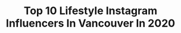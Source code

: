 ---
title: Top 10 Lifestyle Instagram Influencers In Vancouver In 2020
description: >-
  Find top lifestyle Instagram influencers in Vancouver in 2020. Most popular hashtags: #ad #gucci #explorecanada #vancouver.
platform: Instagram
profiles:
  - username: "eyeroam"
    fullname: >-
      Sterling Lorence
    location: "Canada"
    followers: 25749
    engagement: 614
    commentsToLikes: 0.014948
    id: ck0tt3olf10pz0i19hk925e8i
    verified: false
    hashtags: "#whistlewhileyouwork, #vancouverphotographer, #longlivekelly, #frewfarm"
  - username: "iife_i"
    fullname: >-
      𝕀𝔽𝔼 𝕀ℝ𝔸ℕ𝕃𝕆𝕐𝔼
    location: "Canada"
    followers: 30525
    engagement: 430
    commentsToLikes: 0.051596
    id: ck55ja936wlss0i11re5zx7ea
    verified: false
    hashtags: "#stayhomestaysafe, #absolutelynofilter, #noeditsneeded, #pinterest"
  - username: "wong.jpg"
    fullname: >-
      Michelle
    location: "Canada"
    followers: 27609
    engagement: 122
    commentsToLikes: 0.046881
    id: ck138ado3fa5n0i19m5gbbukv
    verified: false
    hashtags: "#sponsored, #eachforequal, #iwd2020, #wfh"
  - username: "itsbigben"
    fullname: >-
      Benjamin Prescott
    location: "Canada"
    followers: 402863
    engagement: 304
    commentsToLikes: 0.016667
    id: ck0tvpilrcabk0i19v1younls
    verified: false
    hashtags: "#inversion, #earthfocus, #jaspernp, #moodygrams"
  - username: "lifeisbetterathome"
    fullname: >-
      Judy Dill
    location: "Canada"
    followers: 30264
    engagement: 84
    commentsToLikes: 0.110985
    id: ck6twb2j8qzys0j71kt49btll
    verified: false
    hashtags: "#tablesetting, #springdesserts, #brunchideas, #vacaynails"
  - username: "royalpharaohlifestyle"
    fullname: >-
      Royal Pharaoh | Urban Fashion
    location: "Canada"
    followers: 20066
    engagement: 904
    commentsToLikes: 0.061026
    id: ck14ktuqlrakx0i19jnj79wzr
    verified: false
    hashtags: "#parismodel, #loyaltyoverroyalty, #losangelesmodel, #moetchampagne"
  - username: "derekjacobkesseler"
    fullname: >-
      Derek Jacob Kesseler
    location: "Canada"
    followers: 22097
    engagement: 289
    commentsToLikes: 0.088348
    id: ck5zrhir5wla00i14r70e7vho
    verified: true
    hashtags: "#ootd, #stayhome, #quarantine, #covid"
  - username: "winnspiration"
    fullname: >-
      Winnie 〰️
    location: "Canada"
    followers: 41026
    engagement: 165
    commentsToLikes: 0.029696
    id: ck0u7we575wk90i19jj9lkasq
    verified: false
    hashtags: "#ad, #sweatandtonicchallenge, #strongersweden, #sweatandtonicchallenge"
  - username: "emmaleger"
    fullname: >-
      Emma Rose
    location: "Canada"
    followers: 325301
    engagement: 1171
    commentsToLikes: 0.006877
    id: ck0u9okoraduk0i19air3hp4u
    verified: false
    hashtags: "#myparachutehome, #adorable, #coupleschallege, #louisvuitton"
  - username: "lezseetheworld"
    fullname: >-
      STEPH+KAITLIN 🌈 Lesbian Couple
    location: "Canada"
    followers: 32999
    engagement: 277
    commentsToLikes: 0.090105
    id: ck0w3a63gscuq0i19k8o6llsr
    verified: false
    hashtags: "#lezseetheworld"
---